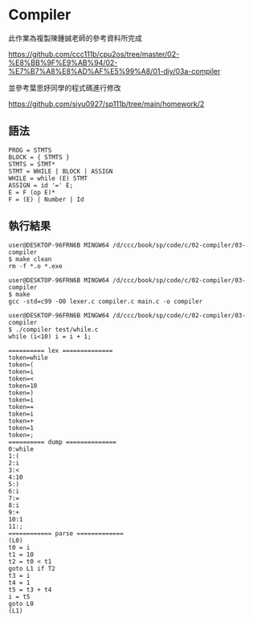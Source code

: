 
# Compiler
此作業為複製陳鍾誠老師的參考資料所完成

https://github.com/ccc111b/cpu2os/tree/master/02-%E8%BB%9F%E9%AB%94/02-%E7%B7%A8%E8%AD%AF%E5%99%A8/01-diy/03a-compiler 

並參考葉思妤同學的程式碼進行修改

https://github.com/siyu0927/sp111b/tree/main/homework/2

## 語法

```
PROG = STMTS
BLOCK = { STMTS }
STMTS = STMT*
STMT = WHILE | BLOCK | ASSIGN
WHILE = while (E) STMT
ASSIGN = id '=' E;
E = F (op E)*
F = (E) | Number | Id
```

## 執行結果

```
user@DESKTOP-96FRN6B MINGW64 /d/ccc/book/sp/code/c/02-compiler/03-compiler
$ make clean
rm -f *.o *.exe

user@DESKTOP-96FRN6B MINGW64 /d/ccc/book/sp/code/c/02-compiler/03-compiler
$ make
gcc -std=c99 -O0 lexer.c compiler.c main.c -o compiler

user@DESKTOP-96FRN6B MINGW64 /d/ccc/book/sp/code/c/02-compiler/03-compiler
$ ./compiler test/while.c
while (i<10) i = i + 1;

========== lex ==============
token=while
token=(
token=i
token=<
token=10
token=)
token=i
token==
token=i
token=+
token=1
token=;
========== dump ==============
0:while
1:(
2:i
3:<
4:10
5:)
6:i
7:=
8:i
9:+
10:1
11:;
============ parse =============
(L0)
t0 = i
t1 = 10
t2 = t0 < t1
goto L1 if T2
t3 = i
t4 = 1
t5 = t3 + t4
i = t5
goto L0
(L1)
``` 
